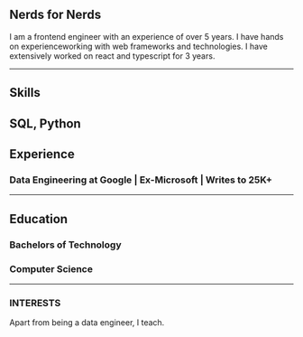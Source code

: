 ## Nerds for Nerds

I am a frontend engineer with an experience of over 5 years. I have hands on experienceworking with web frameworks and technologies. I have extensively worked on react and typescript for 3 years.

---

## Skills

SQL, Python 
---

## Experience

### Data Engineering at Google | Ex-Microsoft | Writes to 25K+

---

## Education

### **Bachelors of Technology**
### Computer Science


---

### INTERESTS
Apart from being a data engineer, I teach. 
